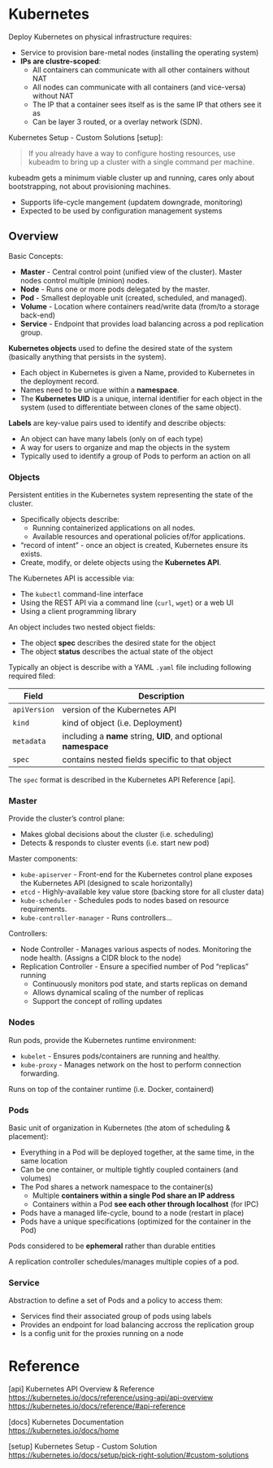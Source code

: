 # Kubernetes

Deploy Kubernetes on physical infrastructure requires:

* Service to provision bare-metal nodes (installing the operating system)
* **IPs are clustre-scoped**:
  - All containers can communicate with all other containers without NAT
  - All nodes can communicate with all containers (and vice-versa) without NAT
  - The IP that a container sees itself as is the same IP that others see it as
  - Can be layer 3 routed, or a overlay network (SDN).

Kubernetes Setup - Custom Solutions [setup]:

> If you already have a way to configure hosting resources, use kubeadm to
> bring up a cluster with a single command per machine.

kubeadm gets a minimum viable cluster up and running, cares only about 
bootstrapping, not about provisioning machines. 

- Supports life-cycle mangement (updatem downgrade, monitoring)
- Expected to be used by configuration management systems

## Overview

Basic Concepts:

- **Master** - Central control point (unified view of the cluster).
  Master nodes control multiple (minion) nodes.
- **Node** - Runs one or more pods delegated by the master.
- **Pod** - Smallest deployable unit (created, scheduled, and managed).
- **Volume** - Location where containers read/write data (from/to a storage back-end)
- **Service** - Endpoint that provides load balancing across a pod replication group.

**Kubernetes objects** used to define the desired state of the system
(basically anything that persists in the system).

- Each object in Kubernetes is given a Name, provided to Kubernetes in the 
  deployment record.
- Names need to be unique within a **namespace**.
- The **Kubernetes UID** is a unique, internal identifier for each object in 
  the system (used to differentiate between clones of the same object).

**Labels** are key-value pairs used to identify and describe objects:

- An object can have many labels (only on of each type)
- A way for users to organize and map the objects in the system
- Typically used to identify a group of Pods to perform an action on all

### Objects

Persistent entities in the Kubernetes system representing the state of the cluster.

* Specifically objects describe:
  - Running containerized applications on all nodes.
  - Available resources and operational policies of/for applications.
* “record of intent” - once an object is created, Kubernetes ensure its exists.
* Create, modify, or delete objects using the **Kubernetes API**.

The Kubernetes API is accessible via:

* The `kubectl` command-line interface
* Using the REST API via a command line (`curl`, `wget`) or a web UI
* Using a client programming library

An object includes two nested object fields:

* The object **spec** describes the desired state for the object 
* The object **status** describes the actual state of the object

Typically an object is describe with a YAML `.yaml` file including following
required filed:

Field           | Description
----------------|---------------------------------
`apiVersion`    | version of the Kubernetes API
`kind`          | kind of object (i.e. Deployment)
`metadata`      | including a **name** string, **UID**, and optional **namespace**
`spec`          | contains nested fields specific to that object

The `spec` format is described in the Kubernetes API Reference [api].

### Master

Provide the cluster’s control plane:

- Makes global decisions about the cluster (i.e. scheduling)
- Detects & responds to cluster events (i.e. start new pod)

Master components:

- `kube-apiserver` - Front-end for the Kubernetes control plane exposes the 
  Kubernetes API (designed to scale horizontally)
- `etcd` - Highly-available key value store (backing store for all cluster data)
- `kube-scheduler` - Schedules pods to nodes based on resource requirements.
- `kube-controller-manager` - Runs controllers...

Controllers:

- Node Controller - Manages various aspects of nodes. Monitoring the node
  health. (Assigns a CIDR block to the node)
- Replication Controller - Ensure a specified number of Pod “replicas” running
  - Continuously monitors pod state, and starts replicas on demand
  - Allows dynamical scaling of the number of replicas
  - Support the concept of rolling updates

### Nodes

Run pods, provide the Kubernetes runtime environment:

- `kubelet` - Ensures pods/containers are running and healthy.
- `kube-proxy` - Manages network on the host to perform connection forwarding.

Runs on top of the container runtime (i.e. Docker, containerd)

### Pods

Basic unit of organization in Kubernetes (the atom of scheduling & placement):

- Everything in a Pod will be deployed together, at the same time, 
  in the same location
- Can be one container, or multiple tightly coupled containers (and volumes)
- The Pod shares a network namespace to the container(s)
  - Multiple **containers within a single Pod share an IP address**
  - Containers within a Pod **see each other through localhost** (for IPC)
- Pods have a managed life-cycle, bound to a node (restart in place)
- Pods have a unique specifications (optimized for the container in the Pod)

Pods considered to be **ephemeral** rather than durable entities 

A replication controller schedules/manages multiple copies of a pod.

### Service

Abstraction to define a set of Pods and a policy to access them:

- Services find their associated group of pods using labels
- Provides an endpoint for load balancing accross the replication group
- Is a config unit for the proxies running on a node




# Reference

[api] Kubernetes API Overview & Reference  
https://kubernetes.io/docs/reference/using-api/api-overview  
https://kubernetes.io/docs/reference/#api-reference

[docs] Kubernetes Documentation  
https://kubernetes.io/docs/home

[setup] Kubernetes Setup - Custom Solution  
https://kubernetes.io/docs/setup/pick-right-solution/#custom-solutions


